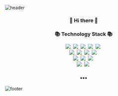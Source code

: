 ![header](https://capsule-render.vercel.app/api?type=waving&color=auto&height=200&fontSize=60)

<h3 align="center"> 👋 Hi there 👋 </h3>
<p align="center">

</p>
<h3 align="center">📚 Technology Stack 📚</h3>
<p align="center">
  <img src="https://img.shields.io/badge/C%23-00599C?style=flat-square&logo=C%23&logoColor=white"/></a>&nbsp
  <img src="https://img.shields.io/badge/Java-007396?style=flat-square&logo=Java&logoColor=white"/></a>&nbsp
  <img src="https://img.shields.io/badge/Javascript-ffb13b?style=flat-square&logo=javascript&logoColor=white"/></a>&nbsp 
  <img src="https://img.shields.io/badge/Python-3766AB?style=flat-square&logo=Python&logoColor=white"/></a>&nbsp 
  <img src="https://img.shields.io/badge/PHP-1572B6?style=flat-square&logo=PHP&logoColor=white"/></a>&nbsp 
  <br>
  <img src="https://img.shields.io/badge/.Net-11B48A?style=flat-square&logo=.Net&logoColor=white"/></a>&nbsp
  <img src="https://img.shields.io/badge/SpringBoot-6DB33F?style=flat-square&logo=Spring&logoColor=white"/></a>&nbsp 
  <img src="https://img.shields.io/badge/nodedotjs-092E20?style=flat-square&logo=nodedotjs&logoColor=white"/></a>&nbsp
  <img src="https://img.shields.io/badge/-Express.js-green"/>&nbsp
  <br>
  <img src="https://img.shields.io/badge/MSSQL-DB3552?style=flat-square&logo=microsoftsqlserver&logoColor=white"/></a>&nbsp 
  <img src="https://img.shields.io/badge/Mariadb-E6B91E?style=flat-square&logo=mariadb&logoColor=white"/></a>&nbsp 
  <img src="https://img.shields.io/badge/Mysql-E6B91E?style=flat-square&logo=mysql&logoColor=white"/></a>&nbsp 
  <br>
  <img src="https://img.shields.io/badge/Git-005571?style=flat-square&logo=git&logoColor=white"/></a>&nbsp 
  <img src="https://img.shields.io/badge/svn-333664?style=flat-square&logo=subversion&logoColor=white"/></a>&nbsp 
  <br>
</p>

<h3 align="center">•••</h3>


![footer](https://capsule-render.vercel.app/api?type=waving&color=auto&height=100&section=footer)
